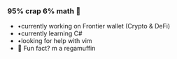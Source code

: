 ### 95% crap 6% math 🤪

- •currently working on Frontier wallet 
              (Crypto & DeFi)
- •currently learning C#
- •looking for help with vim
- 💬 Fun fact? m a regamuffin 
